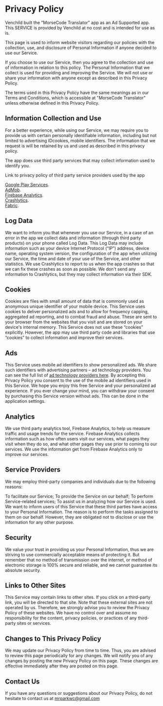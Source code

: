 # Privacy Policy

Venchild built the "MorseCode Translator" app as an Ad Supported app. This SERVICE is provided by Venchild at no cost and is intended for use as is.

This page is used to inform website visitors regarding our policies with the collection, use, and disclosure of Personal Information if anyone decided to use our Service.

If you choose to use our Service, then you agree to the collection and use of information in relation to this policy. The Personal Information that we collect is used for providing and improving the Service. We will not use or share your information with anyone except as described in this Privacy Policy.

The terms used in this Privacy Policy have the same meanings as in our Terms and Conditions, which is accessible at "MorseCode Translator" unless otherwise defined in this Privacy Policy.

## Information Collection and Use

For a better experience, while using our Service, we may require you to provide us with certain personally identifiable information, including but not limited to advertising IDcookies, mobile identifiers. The information that we request is will be retained by us and used as described in this privacy policy.

The app does use third party services that may collect information used to identify you.

Link to privacy policy of third party service providers used by the app

[Google Play Services](https://policies.google.com/privacy).   
[AdMob](https://support.google.com/admob/answer/6128543?hl=en).   
[Firebase Analytics](https://firebase.google.com/policies/analytics).   
[Crashlytics](https://firebase.google.com/products/crashlytics?utm_source=crashlytics_marketing&utm_medium=redirect&utm_campaign=crashlytics_redirect).  
[Fabric](https://firebase.google.com/products/crashlytics?utm_source=crashlytics_marketing&utm_medium=redirect&utm_campaign=crashlytics_redirect).  

## Log Data
We want to inform you that whenever you use our Service, in a case of an error in the app we collect data and information (through third party products) on your phone called Log Data. This Log Data may include information such as your device Internet Protocol (“IP”) address, device name, operating system version, the configuration of the app when utilizing our Service, the time and date of your use of the Service, and other statistics. We use Crashlytics to report to us when the app crashes so that we can fix these crashes as soon as possible. We don't send any information to Crashlytics, but they may collect information via their SDK.

## Cookies
Cookies are files with small amount of data that is commonly used as anonymous unique identifier of your mobile device. This Service uses cookies to deliver personalized ads and to allow for frequency capping, aggregated ad reporting, and to combat fraud and abuse. These are sent to your browser from the websites that you visit and are stored on your device's internal memory. This Service does not use these “cookies” explicitly. However, the app may use third party code and libraries that use “cookies” to collect information and improve their services.

## Ads
This Service uses mobile ad identifiers to show personalized ads. We share such identifiers with advertising partners – ad technology providers. You can see the full list of [ad technology providers here](https://support.google.com/admob/answer/9012903). By accepting this Privacy Policy you consent to the use of the mobile ad identifiers used in this Service. We hope you enjoy this free Service and your personalized ad experience. If you ever change your mind, you can withdraw your consent by purchasing this Service version without ads. This can be done in the application settings.

## Analytics
We use third party analytics tool, Firebase Analytics, to help us measure traffic and usage trends for the service. Firebase Analytics collects information such as how often users visit our services, what pages they visit when they do so, and what other pages they use prior to coming to our services. We use the information get from Firebase Analytics only to improve our services.

## Service Providers
We may employ third-party companies and individuals due to the following reasons:

To facilitate our Service;
To provide the Service on our behalf;
To perform Service-related services;
To assist us in analyzing how our Service is used.
We want to inform users of this Service that these third parties have access to your Personal Information. The reason is to perform the tasks assigned to them on our behalf. However, they are obligated not to disclose or use the information for any other purpose.

## Security
We value your trust in providing us your Personal Information, thus we are striving to use commercially acceptable means of protecting it. But remember that no method of transmission over the internet, or method of electronic storage is 100% secure and reliable, and we cannot guarantee its absolute security.

## Links to Other Sites
This Service may contain links to other sites. If you click on a third-party link, you will be directed to that site. Note that these external sites are not operated by us. Therefore, we strongly advise you to review the Privacy Policy of these websites. We have no control over and assume no responsibility for the content, privacy policies, or practices of any third-party sites or services.

## Changes to This Privacy Policy
We may update our Privacy Policy from time to time. Thus, you are advised to review this page periodically for any changes. We will notify you of any changes by posting the new Privacy Policy on this page. These changes are effective immediately after they are posted on this page.

## Contact Us
If you have any questions or suggestions about our Privacy Policy, do not hesitate to contact us at mrparkwc@gmail.com

